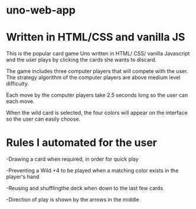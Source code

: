 # uno-web-app
# Written in HTML/CSS and vanilla JS

This is the popular card game Uno written in HTML/ CSS/ vanilla Javascript and the user plays by clicking the cards she wants to discard. 

The game includes three computer players that will compete with the user. The strategy algorithm of the computer players are above medium level difficulty.

Each move by the computer players take 2.5 seconds long so the user can each move.

When the wild card is selected, the four colors will appear on the interface so the user can easily choose.

# Rules I automated for the user

-Drawing a card when required, in order for quick play

-Preventing a Wild +4 to be played when a matching color exists in the player's hand

-Reusing and shufflingthe deck when down to the last few cards

-Direction of play is shown by the arrows in the middle
